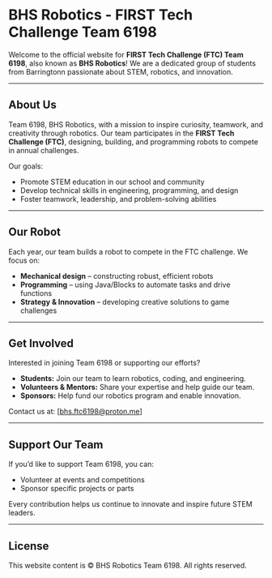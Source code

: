 # BHS Robotics - FIRST Tech Challenge Team 6198

Welcome to the official website for **FIRST Tech Challenge (FTC) Team 6198**, also known as **BHS Robotics**! We are a dedicated group of students from Barringtonn passionate about STEM, robotics, and innovation.

---

## About Us

Team 6198, BHS Robotics, with a mission to inspire curiosity, teamwork, and creativity through robotics. Our team participates in the **FIRST Tech Challenge (FTC)**, designing, building, and programming robots to compete in annual challenges.

Our goals:
- Promote STEM education in our school and community  
- Develop technical skills in engineering, programming, and design  
- Foster teamwork, leadership, and problem-solving abilities  

---

## Our Robot

Each year, our team builds a robot to compete in the FTC challenge. We focus on:
- **Mechanical design** – constructing robust, efficient robots  
- **Programming** – using Java/Blocks to automate tasks and drive functions  
- **Strategy & Innovation** – developing creative solutions to game challenges  

---

## Get Involved

Interested in joining Team 6198 or supporting our efforts?
- **Students:** Join our team to learn robotics, coding, and engineering.  
- **Volunteers & Mentors:** Share your expertise and help guide our team.  
- **Sponsors:** Help fund our robotics program and enable innovation.  

Contact us at: [bhs.ftc6198@proton.me]  

---

## Support Our Team

If you’d like to support Team 6198, you can: 
- Volunteer at events and competitions  
- Sponsor specific projects or parts  

Every contribution helps us continue to innovate and inspire future STEM leaders.

---

## License

This website content is © BHS Robotics Team 6198. All rights reserved.
